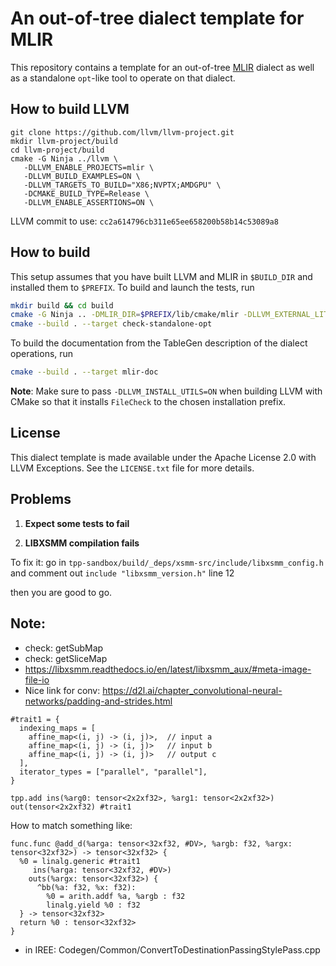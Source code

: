 # An out-of-tree dialect template for MLIR

This repository contains a template for an out-of-tree [MLIR](https://mlir.llvm.org/) dialect as well as a
standalone `opt`-like tool to operate on that dialect.

## How to build LLVM

```
git clone https://github.com/llvm/llvm-project.git
mkdir llvm-project/build
cd llvm-project/build
cmake -G Ninja ../llvm \
   -DLLVM_ENABLE_PROJECTS=mlir \
   -DLLVM_BUILD_EXAMPLES=ON \
   -DLLVM_TARGETS_TO_BUILD="X86;NVPTX;AMDGPU" \
   -DCMAKE_BUILD_TYPE=Release \
   -DLLVM_ENABLE_ASSERTIONS=ON \
```

LLVM commit to use: `cc2a614796cb311e65ee658200b58b14c53089a8`

## How to build

This setup assumes that you have built LLVM and MLIR in `$BUILD_DIR` and installed them to `$PREFIX`. To build and launch the tests, run
```sh
mkdir build && cd build
cmake -G Ninja .. -DMLIR_DIR=$PREFIX/lib/cmake/mlir -DLLVM_EXTERNAL_LIT=$BUILD_DIR/bin/llvm-lit
cmake --build . --target check-standalone-opt
```
To build the documentation from the TableGen description of the dialect
operations, run
```sh
cmake --build . --target mlir-doc
```
**Note**: Make sure to pass `-DLLVM_INSTALL_UTILS=ON` when building LLVM with
CMake so that it installs `FileCheck` to the chosen installation prefix.

## License

This dialect template is made available under the Apache License 2.0 with LLVM Exceptions. See the `LICENSE.txt` file for more details.

## Problems

1. **Expect some tests to fail**

2. **LIBXSMM compilation fails**

To fix it: go in `tpp-sandbox/build/_deps/xsmm-src/include/libxsmm_config.h`
and comment out `include "libxsmm_version.h"` line 12

then you are good to go.

## Note:

- check: getSubMap
- check: getSliceMap
- https://libxsmm.readthedocs.io/en/latest/libxsmm_aux/#meta-image-file-io
- Nice link for conv: https://d2l.ai/chapter_convolutional-neural-networks/padding-and-strides.html

```
#trait1 = {
  indexing_maps = [
    affine_map<(i, j) -> (i, j)>,  // input a
    affine_map<(i, j) -> (i, j)>   // input b
    affine_map<(i, j) -> (i, j)>   // output c
  ],
  iterator_types = ["parallel", "parallel"],
}

tpp.add ins(%arg0: tensor<2x2xf32>, %arg1: tensor<2x2xf32>) out(tensor<2x2xf32) #trait1
```

How to match something like:

```
func.func @add_d(%arga: tensor<32xf32, #DV>, %argb: f32, %argx: tensor<32xf32>) -> tensor<32xf32> {
  %0 = linalg.generic #trait1
     ins(%arga: tensor<32xf32, #DV>)
    outs(%argx: tensor<32xf32>) {
      ^bb(%a: f32, %x: f32):
        %0 = arith.addf %a, %argb : f32
        linalg.yield %0 : f32
  } -> tensor<32xf32>
  return %0 : tensor<32xf32>
}
```

- in IREE: Codegen/Common/ConvertToDestinationPassingStylePass.cpp
